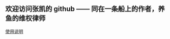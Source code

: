## 欢迎访问张凯的 github —— 同在一条船上的作者，养鱼的维权律师

[使用说明](https://zhangkai-wexin-1.github.io/blog/%E4%BD%BF%E7%94%A8%E8%AF%B4%E6%98%8E)
